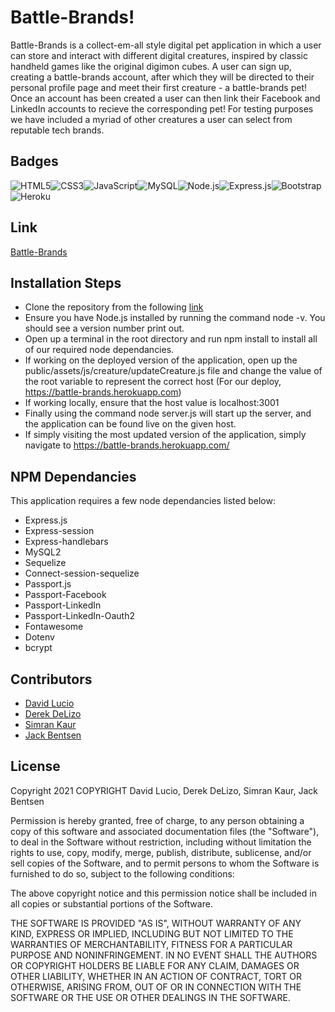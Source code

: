 # Battle-Brands!
Battle-Brands is a collect-em-all style digital pet application in which a user can store and interact with different digital creatures, inspired by classic handheld games like the original digimon cubes. A user can sign up, creating a battle-brands account, after which they will be directed to their personal profile page and meet their first creature - a battle-brands pet! Once an account has been created a user can then link their Facebook and LinkedIn accounts to recieve the corresponding pet! For testing purposes we have included a myriad of other creatures a user can select from reputable tech brands. 
## Badges
![HTML5](https://img.shields.io/badge/HTML5-E34F26?style=for-the-badge&logo=html5&logoColor=white)![CSS3](https://img.shields.io/badge/CSS3-1572B6?style=for-the-badge&logo=css3&logoColor=white)![JavaScript](https://img.shields.io/badge/JavaScript-F7DF1E?style=for-the-badge&logo=javascript&logoColor=black)![MySQL](https://img.shields.io/badge/MySQL-00000F?style=for-the-badge&logo=mysql&logoColor=white)![Node.js](https://img.shields.io/badge/Node.js-339933?style=for-the-badge&logo=nodedotjs&logoColor=white)![Express.js](https://img.shields.io/badge/Express.js-000000?style=for-the-badge&logo=express&logoColor=white)![Bootstrap](https://img.shields.io/badge/Bootstrap-563D7C?style=for-the-badge&logo=bootstrap&logoColor=white)![Heroku](https://img.shields.io/badge/Heroku-430098?style=for-the-badge&logo=heroku&logoColor=white)

## Link
[Battle-Brands](https://battle-brands.herokuapp.com/)

## Installation Steps
- Clone the repository from the following [link](https://www.github.com/Atlas238/collect-brand)
- Ensure you have Node.js installed by running the command node -v. You should see a version number print out.
- Open up a terminal in the root directory and run npm install to install all of our required node dependancies.
- If working on the deployed version of the application, open up the public/assets/js/creature/updateCreature.js file and change the value of the root variable to represent the correct host (For our deploy, https://battle-brands.herokuapp.com)
- If working locally, ensure that the host value is localhost:3001
- Finally using the command node server.js will start up the server, and the application can be found live on the given host. 
- If simply visiting the most updated version of the application, simply navigate to https://battle-brands.herokuapp.com/

## NPM Dependancies
This application requires a few node dependancies listed below:
- Express.js
- Express-session
- Express-handlebars
- MySQL2
- Sequelize
- Connect-session-sequelize
- Passport.js
- Passport-Facebook
- Passport-LinkedIn
- Passport-LinkedIn-Oauth2
- Fontawesome
- Dotenv
- bcrypt

## Contributors 
- [David Lucio](https://www.github.com/davidlucio)
- [Derek DeLizo](https://www.github.com/delizoderek)
- [Simran Kaur](https://ww.github.com/kaursim000)
- [Jack Bentsen](https://www.github.com/Atlas238)

## License
Copyright 2021 COPYRIGHT David Lucio, Derek DeLizo, Simran Kaur, Jack Bentsen

Permission is hereby granted, free of charge, to any person obtaining a copy of this software and associated documentation files (the "Software"), to deal in the Software without restriction, including without limitation the rights to use, copy, modify, merge, publish, distribute, sublicense, and/or sell copies of the Software, and to permit persons to whom the Software is furnished to do so, subject to the following conditions:

The above copyright notice and this permission notice shall be included in all copies or substantial portions of the Software.

THE SOFTWARE IS PROVIDED "AS IS", WITHOUT WARRANTY OF ANY KIND, EXPRESS OR IMPLIED, INCLUDING BUT NOT LIMITED TO THE WARRANTIES OF MERCHANTABILITY, FITNESS FOR A PARTICULAR PURPOSE AND NONINFRINGEMENT. IN NO EVENT SHALL THE AUTHORS OR COPYRIGHT HOLDERS BE LIABLE FOR ANY CLAIM, DAMAGES OR OTHER LIABILITY, WHETHER IN AN ACTION OF CONTRACT, TORT OR OTHERWISE, ARISING FROM, OUT OF OR IN CONNECTION WITH THE SOFTWARE OR THE USE OR OTHER DEALINGS IN THE SOFTWARE.
